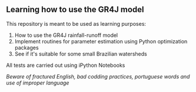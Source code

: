 ## Learning how to use the GR4J model

This repository is meant to be used as learning purposes:
1. How to use the GR4J rainfall-runoff model
2. Implement routines for parameter estimation using Python optimization packages
3. See if it's suitable for some small Brazilian watersheds

All tests are carried out using iPython Notebooks

_Beware of fractured English, bad codding practices, portuguese words and use of improper language_
